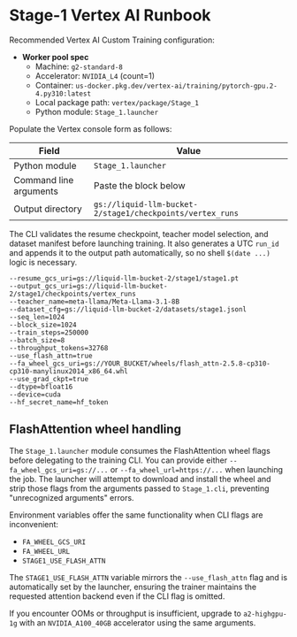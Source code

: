 # Stage-1 Vertex AI Runbook

Recommended Vertex AI Custom Training configuration:

- **Worker pool spec**
  - Machine: `g2-standard-8`
  - Accelerator: `NVIDIA_L4` (count=1)
  - Container: `us-docker.pkg.dev/vertex-ai/training/pytorch-gpu.2-4.py310:latest`
  - Local package path: `vertex/package/Stage_1`
  - Python module: `Stage_1.launcher`

Populate the Vertex console form as follows:

| Field | Value |
| ----- | ----- |
| Python module | `Stage_1.launcher` |
| Command line arguments | Paste the block below |
| Output directory | `gs://liquid-llm-bucket-2/stage1/checkpoints/vertex_runs` |

The CLI validates the resume checkpoint, teacher model selection, and dataset
manifest before launching training. It also generates a UTC `run_id` and
appends it to the output path automatically, so no shell `$(date ...)` logic is
necessary.

```
--resume_gcs_uri=gs://liquid-llm-bucket-2/stage1/stage1.pt
--output_gcs_uri=gs://liquid-llm-bucket-2/stage1/checkpoints/vertex_runs
--teacher_name=meta-llama/Meta-Llama-3.1-8B
--dataset_cfg=gs://liquid-llm-bucket-2/datasets/stage1.jsonl
--seq_len=1024
--block_size=1024
--train_steps=250000
--batch_size=8
--throughput_tokens=32768
--use_flash_attn=true
--fa_wheel_gcs_uri=gs://YOUR_BUCKET/wheels/flash_attn-2.5.8-cp310-cp310-manylinux2014_x86_64.whl
--use_grad_ckpt=true
--dtype=bfloat16
--device=cuda
--hf_secret_name=hf_token
```

## FlashAttention wheel handling

The `Stage_1.launcher` module consumes the FlashAttention wheel flags before
delegating to the training CLI. You can provide either
`--fa_wheel_gcs_uri=gs://...` or `--fa_wheel_url=https://...` when launching the
job. The launcher will attempt to download and install the wheel and strip those
flags from the arguments passed to `Stage_1.cli`, preventing "unrecognized
arguments" errors.

Environment variables offer the same functionality when CLI flags are
inconvenient:

- `FA_WHEEL_GCS_URI`
- `FA_WHEEL_URL`
- `STAGE1_USE_FLASH_ATTN`

The `STAGE1_USE_FLASH_ATTN` variable mirrors the `--use_flash_attn` flag and is
automatically set by the launcher, ensuring the trainer maintains the requested
attention backend even if the CLI flag is omitted.

If you encounter OOMs or throughput is insufficient, upgrade to `a2-highgpu-1g`
with an `NVIDIA_A100_40GB` accelerator using the same arguments.
